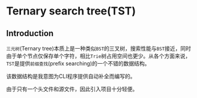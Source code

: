 # Ternary search tree(TST)
## Introduction
`三元树`(Ternary tree)本质上是一种类似`BST`的三叉树，搜索性能与`BST`接近，同时由于单个节点仅保存单个字符，相比`Trie`树占用空间也更少。从各个方面来说，`TST`是提供`前缀查找`(prefix searching)的一个不错的数据结构。

该数据结构是我意图为CLI程序提供自动补全而编写的。

由于只有一个头文件和源文件，因此引入项目十分轻便。

